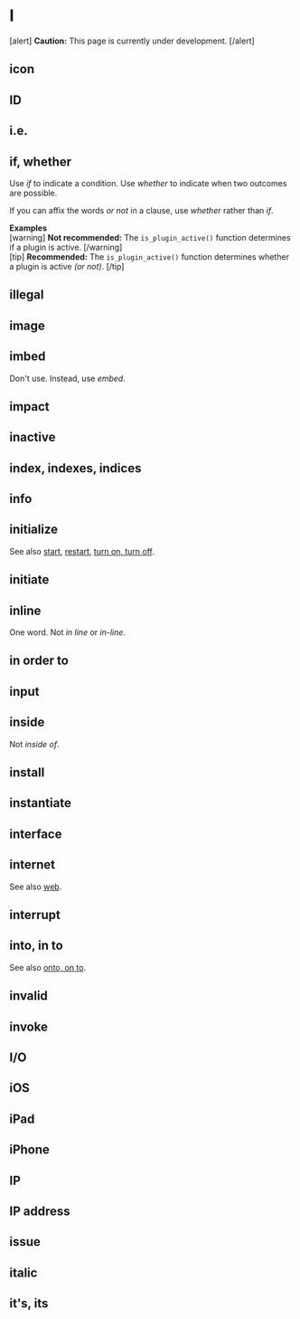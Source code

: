 # I

[alert] **Caution:** This page is currently under development. [/alert]

## icon
## ID
## i.e.
## if, whether

Use *if* to indicate a condition. Use *whether* to indicate when two outcomes are possible.

If you can affix the words *or not* in a clause, use *whether* rather than *if*.

**Examples**  
[warning] **Not recommended:** The `is_plugin_active()` function determines if a plugin is active. [/warning]  
[tip] **Recommended:** The `is_plugin_active()` function determines whether a plugin is active *(or not)*. [/tip]  

## illegal
## image
## imbed

Don't use. Instead, use *embed*.

## impact
## inactive
## index, indexes, indices
## info
## initialize



See also [start](), [restart](), [turn on, turn off]().

## initiate
## inline

One word. Not *in line* or *in-line*.

## in order to
## input
## inside

Not *inside of*.

## install
## instantiate
## interface
## internet


See also [web]().

## interrupt
## into, in to


See also [onto, on to](o.md).

## invalid
## invoke
## I/O
## iOS
## iPad
## iPhone
## IP
## IP address
## issue
## italic
## it's, its

